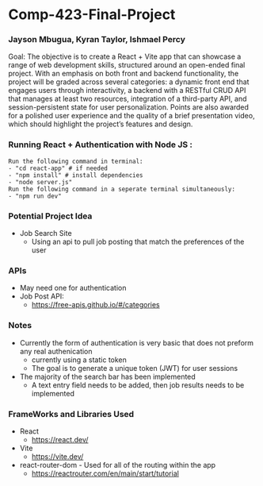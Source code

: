 # Comp-423-Final-Project
### Jayson Mbugua, Kyran Taylor, Ishmael Percy
Goal: The objective is to create a React + Vite app that can showcase a range of web development skills, structured around an open-ended final project. With an emphasis on both front and backend functionality, the project will be graded across several categories: a dynamic front end that engages users through interactivity, a backend with a RESTful CRUD API that manages at least two resources, integration of a third-party API, and session-persistent state for user personalization. Points are also awarded for a polished user experience and the quality of a brief presentation video, which should highlight the project’s features and design.
### Running React + Authentication with Node JS :
    Run the following command in terminal:
    - "cd react-app" # if needed
    - "npm install" # install dependencies
    - "node server.js"
    Run the following command in a seperate terminal simultaneously:
    - "npm run dev"
### Potential Project Idea 
- Job Search Site
    - Using an api to pull job posting that match the preferences of the user
### APIs
- May need one for authentication
- Job Post API:
    - https://free-apis.github.io/#/categories
### Notes
- Currently the form of authentication is very basic that does not preform any real authenication 
    - currently using a static token
    - The goal is to generate a unique token (JWT) for user sessions
- The majority of the search bar has been implemented
    - A text entry field needs to be added, then job results needs to be implemented 
### FrameWorks and Libraries Used
- React
    - https://react.dev/
- Vite
    - https://vite.dev/ 
- react-router-dom - Used for all of the routing within the app
    - https://reactrouter.com/en/main/start/tutorial
  
